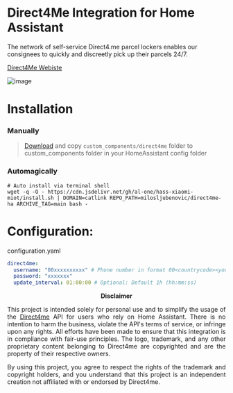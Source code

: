 # Direct4Me Integration for Home Assistant

The network of self-service Direct4.me parcel lockers enables our consignees to quickly and discreetly pick up their parcels 24/7.

[Direct4Me Webiste](https://www.direct4.me)

![image](https://play-lh.googleusercontent.com/-Vw1FxjDPcHzPKvUjpw5t6KwcjlE_wtEU9j-MOIdZSf5pXPUGtfv2x7fFcQqp4ZJGso)

# Installation

### Manually

> [Download](https://github.com/milosljubenovic/direct4me-ha/archive/main.zip) and copy `custom_components/direct4me` folder to custom_components folder in your HomeAssistant config folder

### Automagically

```shell
# Auto install via terminal shell
wget -q -O - https://cdn.jsdelivr.net/gh/al-one/hass-xiaomi-miot/install.sh | DOMAIN=catlink REPO_PATH=milosljubenovic/direct4me-ha ARCHIVE_TAG=main bash -
```

# Configuration:

configuration.yaml

```yaml
direct4me:
  username: "00xxxxxxxxxx" # Phone number in format 00<countrycode><your_phonenumber>
  password: "xxxxxxx"
  update_interval: 01:00:00 # Optional: Default 1h (hh:mm:ss)
```

<p align="center">
  <strong>Disclaimer</strong>
</p>
<p align="justify">
  This project is intended solely for personal use and to simplify the usage of the <a href="https://www.direct4.me">Direct4me</a> API for users who rely on Home Assistant. There is no intention to harm the business, violate the API's terms of service, or infringe upon any rights. All efforts have been made to ensure that this integration is in compliance with fair-use principles. The logo, trademark, and any other proprietary content belonging to Direct4me are copyrighted and are the property of their respective owners.
</p>
<p align="justify">
  By using this project, you agree to respect the rights of the trademark and copyright holders, and you understand that this project is an independent creation not affiliated with or endorsed by Direct4me.
</p>
